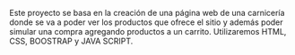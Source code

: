 Este proyecto se basa en la creación de una página web de una carnicería donde se va a poder ver los productos que ofrece el sitio y además poder simular una compra agregando productos a un carrito.
Utilizaremos HTML, CSS, BOOSTRAP y JAVA SCRIPT.
